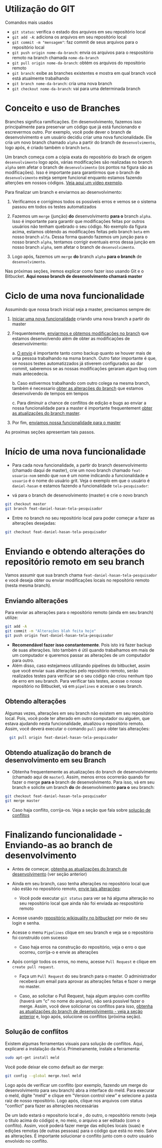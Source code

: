# Utilização do GIT
Comandos mais usados
- `git status`: verifica o estado dos arquivos em seu repositório local
- `git add -A`: adiciona os arquivos em seu repositório local
- `git commit -m "mensagem"`: faz commit de seus arquivos para o repositório local
- `git push origin nome-da-branch`: envia os arquivos para o respositório remoto na branch chamada `nome-da-branch`
- `git pull origin nome-da-branch`: obtém os arquivos do repositório remoto
- `git branch`: exibe as branches existentes e mostra em qual branch você está atualmente trabalhando
- `git branch nome-da-branch`: cria uma nova branch
- `git checkout nome-da-branch`: vai para uma determinada branch


# Conceito e uso de Branches 

Branches significa ramificações. Em desenvolvimento, fazemos isso principalmente para preservar um código que já está funcionando e escrevermos outro.  Por exemplo, você pode dever o branch de desenvolvimento e um usuário decidiu criar uma nova funcionalidade. Ele cria um novo branch chamado `alpha` a partir do branch de `desenvolvimento`, logo após, é criado também o branch `beta`. 

Um branch começa com a cópia exata do repositório do brach de origem `desenvolvimento` logo após, várias modificações são realizadas no branch `alpha` sem afetar o branch de `desenvolvimento` (os pontos na figura são as modificações). Isso é importante para garantirmos que o branch de `desenvolvimento` esteja sempre funcional enquanto estamos fazendo alterções em nossos códigos. [Veja aqui um vídeo exemplo](https://photos.app.goo.gl/aYrDNVrNj6neV6MVA).

Para finalizar um branch e enviarmos ao desenvolvimento: 

1. Verificamos e corrigimos todos os possíveis erros e vemos se o sistema passou em todos os testes automatizados

1. Fazemos um `merge` (junção) **do** desenvolvimento **para o**  branch `alpha`. Isso é importante para garantir que modificações feitas por outros usuários não tenham quebrado o seu código. No exemplo da figura acima, estamos obtendo as modificações feitas pelo branch `beta` em nosso branch `alfa`. Dessa forma quando fazemos um junção para o nosso branch `alpha`, tentamos corrigir eventuais erros dessa junção em nosso branch `alpha`, sem afetar o branch de `desenvolvimento`. 


2. Logo após, fazemos um `merge` **do** branch `alpha` **para o branch** de `desenvolvimento`. 

Nas próximas seções, iremos explicar como fazer isso usando Git e o Bitbucket. **Aqui nosso branch de desenvolvimento chamará master**

# Ciclo de uma nova funcionalidade
Assumindo que nossa brach inicial seja a master, precisamos sempre de: 

1. [Iniciar uma nova funcionalidade](https://github.com/daniel-hasan/django-toy-example/blob/master/docs/git.md#in%C3%ADcio-de-uma-nova-funcionalidade) criando uma nova branch a partir do master
2. Frequentemente, [enviarmos e obtemos modificações no branch](https://github.com/daniel-hasan/django-toy-example/blob/master/docs/git.md#enviando-e-obtendo-altera%C3%A7%C3%B5es-do-reposit%C3%B3rio-remoto-em-seu-branch) que estamos desenvolvendo além de obter as modificações de desenvolvimento:
 
     a. [O envio](https://github.com/daniel-hasan/django-toy-example/blob/master/docs/git.md#enviando-altera%C3%A7%C3%B5es) é importante tanto como backup quanto se houver mais de uma pessoa trabalhando na msma branch. Outro fator importante é que, se nossos testes automatizzados já stiverem configurados ao dar commit, saberemos se as nossas modificações geraram algum bug com mais antecedecia.
     
     b. Caso estivermos trabalhando com outro colega na mesma branch, também é necessario [obter as alterações do branch](https://github.com/daniel-hasan/django-toy-example/blob/master/docs/git.md#obtendo-altera%C3%A7%C3%B5es) que estamos desenvolvendo de tempos em tempos
     
     c. Para diminuir a chance de conflitos de edição e bugs ao enviar a nossa funcionalidade para a master é importante frequentement [obter as atualizações do branch master](https://github.com/daniel-hasan/django-toy-example/blob/master/docs/git.md#obtendo-atualiza%C3%A7%C3%A3o-do-branch-de-desenvolvimento-em-seu-branch).
5. Por fim, [enviamos nossa funcionalidade para o master](https://github.com/daniel-hasan/django-toy-example/blob/master/docs/git.md#finalizando-funcionalidade---enviando-as-ao-branch-de-desenvolvimento)

As proximas seções apresentam tais passos.



# Início de uma nova funcionalidade

- Para cada nova funcionalidade, a partir do branch desenvolvimento (chamado daqui de master), crie um novo branch chamado `feat-usuario-nom` sendo que `nom` é um nome indicando a funcionalidade e `usuario` é o nome do usuário grit.
Veja o exemplo em que o usuário é `daniel-hasan` e estamos fazendo a funcionalidade `tela-pesquisador`:


- vá para o branch de desenvolvimento (master) e crie o novo branch
```bash
git checkout master
git branch feat-daniel-hasan-tela-pesquisador
```
- Entre no branch no seu repositório local para poder começar a fazer as alterações desejadas:
```bash
git checkout feat-daniel-hasan-tela-pesquisador
```

# Enviando e obtendo alterações do repositório remoto em seu branch

Vamos assumir que sua branch chama `feat-daniel-hasan-tela-pesquisador` e você deseja obter ou enviar modificações locais no repositório remoto (nesta mesma branch).

## Enviando alterações

Para enviar as alterações para o repositório remoto (ainda em seu branch) utilize:
```bash
git add -A
git commit -m "Alterações blah feita hoje"
git push origin feat-daniel-hasan-tela-pesquisador
```

- **Recomendável fazer isso constantemente**. Pois isto irá fazer backup de suas alterações. Isto também é útil quando trabalhamos em mais de um computador e queremos passar as alterações de um computador para outro.
- Além disso, caso estejameos utilizando pipelines do bitbucket, assim que você enviar suas alterações pelo repositório remoto, serão realizados testes para verificar se o seu código não criou nenhum tipo de erro em seu branch. Para verificar  tais testes, acesse o nosso repositório no Bitbucket, vá em `pipelines` e acesse o seu branch.

## Obtendo alterações

Algumas vezes, alterações em seu branch não existem em seu repositório local. Pois, você
pode ter alterado em outro computador ou alguém, que estava ajudando nesta funcionalidade,
atualizou o repositório remoto. Assim, você deverá executar o comando `pull` para obter tais alterações:

```bash
  git pull origin feat-daniel-hasan-tela-pesquisador
```

## Obtendo atualização do branch de desenvolvimento em seu Branch
- Obtenha frequentemente as atualizações do branch de desenvolvimento (chamado aqui de `master`). Assim,
menos erros ocorrerão quando for fazer o merge **para o** branch de desenvolvimento. Para isso, vá em seu branch e solicite um branch **do** de desenvolvimento **para o** seu branch:
```bash
git checkout feat-daniel-hasan-tela-pesquisador
git merge master
```
  - Caso haja conflito, corrija-os. Veja a seção que fala sobre [solução de conflitos](#markdown-header-solucao-de-conflitos)


# Finalizando funcionalidade - Enviando-as ao branch de desenvolvimento

- Antes de começar, [obtenha as atualizações do branch de desenvolvimento](#markdown-header-obtendo-atualizacao-do-branch-de-desenvolvimento-em-seu-branch) (ver seção anterior)
- Ainda em seu branch, caso tenha alterações no repositório local que não estão no repositório remoto, [envie tais alterações](#markdown-header-enviando-e-obtendo-alteracoes-em-seu-branch):
    - Você pode executar `git status` para ver se há alguma alteração no seu repositório local que ainda não foi enviada ao respositório remoto

- Acesse usando [repositório wikiquality no bitbucket](https://bitbucket.org/daniel-hasan/wiki-quality) por meio de seu login e senha.
- Acesse o menu `Pipelines` clique em seu branch e veja se
o repositório foi construído com sucesso
  - Caso haja erros na construção do repositório, veja o erro o que ocorreu, corrija-o e envie as alterações

- Após corrigir todos os erros, no menu, acesse `Pull Request` e clique em `create pull request`.

  - Faça um `Pull Request` do seu branch para o master. O administrador receberá um email para aprovar as alterações
  feitas e fazer o merge no master.

  - Caso, ao solicitar o Pull Request, haja algum arquivo com conflito (haverá um "c" no nome do arquivo), não será possível fazer o merge. Assim, você deve solicionar os conflitos para isso, [obtenha as atualizações do branch de desenvolvimento - veja a seção anterior](#markdown-header-obtendo-atualizacao-do-branch-de-desenvolvimento-em-seu-branch) e, logo após, solucione os conflitos (próxima seção).

## Solução de conflitos

Existem algumas ferramentas visuais para solução de conflitos. Aqui, explicarei a instalação da `Meld`. Primeiramente, instale a ferramenta:
```bash
sudo apt-get install meld
```

Você pode deixar ele como default ao dar merge: 
```bash
git config --global merge.tool meld
```
Logo após de verificar um conflito (por exemplo, fazendo um merge do desenvolvimento para seu branch) abra a interface do meld. 
Para execurar o meld, digite "meld" e  clique em "Version control view" e selecione a pasta raiz de nosso repositório. 
Logo após, clique nos arquivos com status "conflict" para fazer as alterações necessárias

De um lado estará o repositorio local e , do outro, o repositório remoto (veja o titulo acima do código) e, no meio, o arquivo a ser editado (com o conflito). Assim, você poderá fazer merge das edições locais (suas) e edições remotas (de outras pessoas) para o código que está no meio. Salve as alterações. É importante solucionar o conflito junto com o outro usuário envolvido no conflito. 

